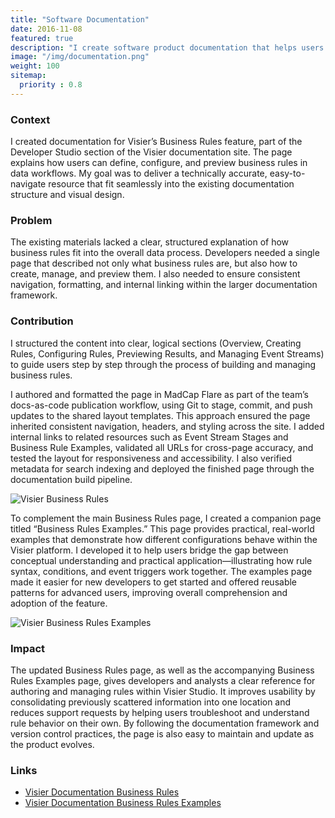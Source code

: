 ```yaml
---
title: "Software Documentation"
date: 2016-11-08
featured: true
description: "I create software product documentation that helps users understand and get the most out of a product. My focus is on clear instructions, intuitive organization, and practical guidance that makes complex features easy to use."
image: "/img/documentation.png"
weight: 100
sitemap:
  priority : 0.8
---
```

### Context
I created documentation for Visier’s Business Rules feature, part of the Developer Studio section of the Visier documentation site. The page explains how users can define, configure, and preview business rules in data workflows. My goal was to deliver a technically accurate, easy-to-navigate resource that fit seamlessly into the existing documentation structure and visual design.
### Problem
The existing materials lacked a clear, structured explanation of how business rules fit into the overall data process. Developers needed a single page that described not only what business rules are, but also how to create, manage, and preview them. I also needed to ensure consistent navigation, formatting, and internal linking within the larger documentation framework.
### Contribution
I structured the content into clear, logical sections (Overview, Creating Rules, Configuring Rules, Previewing Results, and Managing Event Streams) to guide users step by step through the process of building and managing business rules.

I authored and formatted the page in MadCap Flare as part of the team’s docs-as-code publication workflow, using Git to stage, commit, and push updates to the shared layout templates. This approach ensured the page inherited consistent navigation, headers, and styling across the site. I added internal links to related resources such as Event Stream Stages and Business Rule Examples, validated all URLs for cross-page accuracy, and tested the layout for responsiveness and accessibility. I also verified metadata for search indexing and deployed the finished page through the documentation build pipeline.

![Visier Business Rules](/img/bus-rules.png)

To complement the main Business Rules page, I created a companion page titled “Business Rules Examples.” This page provides practical, real-world examples that demonstrate how different configurations behave within the Visier platform. I developed it to help users bridge the gap between conceptual understanding and practical application—illustrating how rule syntax, conditions, and event triggers work together. The examples page made it easier for new developers to get started and offered reusable patterns for advanced users, improving overall comprehension and adoption of the feature.

![Visier Business Rules Examples](/img/bus-rules-ex.png)
### Impact
The updated Business Rules page, as well as the accompanying Business Rules Examples page, gives developers and analysts a clear reference for authoring and managing rules within Visier Studio. It improves usability by consolidating previously scattered information into one location and reduces support requests by helping users troubleshoot and understand rule behavior on their own. By following the documentation framework and version control practices, the page is also easy to maintain and update as the product evolves.
### Links
* [Visier Documentation Business Rules](https://docs.visier.com/embedded/Studio/data/rules/rules-business.htm)
* [Visier Documentation Business Rules Examples](https://docs.visier.com/embedded/Studio/data/rules/rules-business-examples.htm)